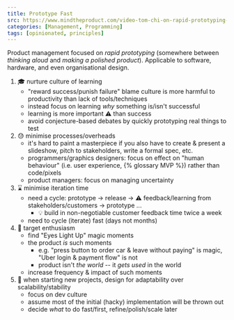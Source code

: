 ```yaml
---
title: Prototype Fast
src: https://www.mindtheproduct.com/video-tom-chi-on-rapid-prototyping-product-management
categories: [Management, Programming]
tags: [opinionated, principles]
---
```


Product management focused on *rapid prototyping* (somewhere between *thinking aloud* and *making a polished product*). Applicable to software, hardware, and even organisational design.

1. :mortar_board: nurture culture of learning
   + "reward success/punish failure" blame culture is more harmful to productivity than lack of tools/techniques
   + instead focus on learning *why* something is/isn't successful
   + learning is more important :warning: than success
   + avoid conjecture-based debates by quickly prototyping real things to test
2. :sweat: minimise processes/overheads
   + it's hard to paint a masterpiece if you also have to create & present a slideshow, pitch to stakeholders, write a formal spec, etc.
   + programmers/graphics designers: focus on effect on "human behaviour" (i.e. user experience, {% glossary MVP %}) rather than code/pixels
   + product managers: focus on managing uncertainty
3. :hourglass: minimise iteration time
   + need a cycle: prototype -> release -> :warning: feedback/learning from stakeholders/customers -> prototype ...
     * :bulb: build in non-negotiable customer feedback time twice a week
   + need to cycle (iterate) fast (days not months)
4. :star_struck: target enthusiasm
   + find "Eyes Light Up" magic moments
   + the product *is* such moments
     * e.g. "press button to order car & leave without paying" is magic, "Uber login & payment flow" is not
     * product isn't *the world* -- it *gets used* in the world
   + increase frequency & impact of such moments
5. :repeat: when starting new projects, design for adaptability over scalability/stability
   + focus on dev culture
   + assume most of the initial (hacky) implementation will be thrown out
   + decide *what* to do fast/first, refine/polish/scale later
